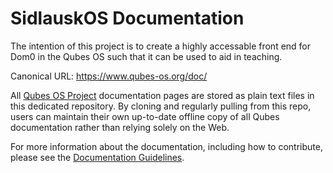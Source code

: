 SidlauskOS Documentation
======================
The intention of this project is to create a highly accessable front end for Dom0 in the Qubes OS such that it can be used to aid in teaching.

Canonical URL: https://www.qubes-os.org/doc/

All [Qubes OS Project] documentation pages are stored as plain text
files in this dedicated repository. By cloning and regularly pulling from
this repo, users can maintain their own up-to-date offline copy of all
Qubes documentation rather than relying solely on the Web.

For more information about the documentation, including how to contribute,
please see the [Documentation Guidelines].


[Qubes OS Project]: https://github.com/QubesOS
[documentation guidelines]: https://www.qubes-os.org/doc/doc-guidelines/

